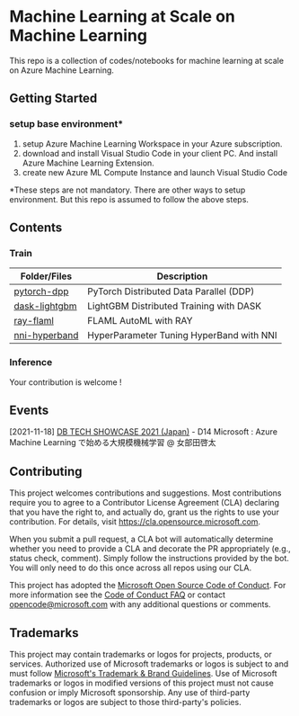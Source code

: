 # Machine Learning at Scale on Machine Learning

This repo is a collection of codes/notebooks for machine learning at scale on Azure Machine Learning. 


## Getting Started

### setup base environment*

1. setup Azure Machine Learning Workspace in your Azure subscription.
2. download and install Visual Studio Code in your client PC. And install Azure Machine Learning Extension.
3. create new Azure ML Compute Instance and launch Visual Studio Code

*These steps are not mandatory. There are other ways to setup environment. But this repo is assumed to follow the above steps.

## Contents

### Train

|Folder/Files |Description|
|---------|-----------|
|[pytorch-dpp](examples/train/pytorch-ddp)| PyTorch Distributed Data Parallel (DDP) |
|[dask-lightgbm](examples/train/dask-lightgbm)| LightGBM Distributed Training with DASK |
|[ray-flaml](examples/train/ray-flaml)|FLAML AutoML with RAY|
|[nni-hyperband](examples/train/nni-hyperband)| HyperParameter Tuning HyperBand with NNI |

### Inference

Your contribution is welcome !


## Events
[2021-11-18] [DB TECH SHOWCASE 2021 (Japan)](https://www.db-tech-showcase.com/2021/schedule/) - D14 Microsoft : Azure Machine Learning で始める大規模機械学習 @ 女部田啓太


## Contributing

This project welcomes contributions and suggestions.  Most contributions require you to agree to a
Contributor License Agreement (CLA) declaring that you have the right to, and actually do, grant us
the rights to use your contribution. For details, visit https://cla.opensource.microsoft.com.

When you submit a pull request, a CLA bot will automatically determine whether you need to provide
a CLA and decorate the PR appropriately (e.g., status check, comment). Simply follow the instructions
provided by the bot. You will only need to do this once across all repos using our CLA.

This project has adopted the [Microsoft Open Source Code of Conduct](https://opensource.microsoft.com/codeofconduct/).
For more information see the [Code of Conduct FAQ](https://opensource.microsoft.com/codeofconduct/faq/) or
contact [opencode@microsoft.com](mailto:opencode@microsoft.com) with any additional questions or comments.

## Trademarks

This project may contain trademarks or logos for projects, products, or services. Authorized use of Microsoft 
trademarks or logos is subject to and must follow 
[Microsoft's Trademark & Brand Guidelines](https://www.microsoft.com/en-us/legal/intellectualproperty/trademarks/usage/general).
Use of Microsoft trademarks or logos in modified versions of this project must not cause confusion or imply Microsoft sponsorship.
Any use of third-party trademarks or logos are subject to those third-party's policies.
